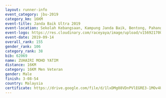 ```yaml
---
layout: runner-info 
event_category: jbu-2019 
category_km: 16KM 
event-title: Janda Baik Ultra 2019  
event-location: Sekolah Kebangsaan, Kampung Janda Baik, Bentong, Pahang, Malaysia 
event-logo: https://res.cloudinary.com/raceyaya/image/upload/v1569217009/logo/janda-baik_vch1pc.jpg 
event-date: 2019-09-14 
overall_rank: 155
gender_rank: 106
category_rank: 38
bib: 62069
name: ZUHAIRI MOHD YATIM
distance: 16KM
category: 16KM Men Veteran
gender: Male
finish: 3-08-54
country: Malaysia
certificate: https://drive.google.com/file/d/1lxDMg08VDnPVlEGRE3-1MOv4U9d2TE0_/view?usp=sharing
---
```

